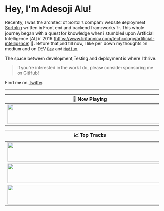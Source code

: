 # Hey, I'm Adesoji Alu!

Recently, I was the architect of Sortol's company website deployment [Sortolng](https://sortolng.com) written in Front end and backend frameworks ✨. This whole journey began with a quest for knowledge when i stumbled upon Artificial Intelligence [AI] in 2016 (https://www.britannica.com/technology/artificial-intelligence) 🤏. Before that,and till now, I like pen down my thoughts on medium and on DEV [`Dev`](https://dev.to/adesoji1/how-to-become-a-devops-professional-in-2023-717) and [`Medium`](https://systemweakness.com/introduction-to-aws-amazon-guardduty-10391f7c1a9a).

The space between development,Testing and deployment is where I thrive.

> If you're interested in the work I do, please consider sponsoring me on GitHub!

Find me on <a rel="me" href="https://twitter.com/aealu">Twitter</a>.

---

| 🎵 Now Playing                                                                                                                    |
| ------------------------------------------------------------------------------------------------------------------------------ |
| <a href="https://status.nmoo.dev/now-playing?open"><img src="https://status.nmoo.dev/now-playing" width="540" height="64"></a> |


<table>
  <thead>
    <tr>
      <th>📈 Top Tracks</th>
    </tr>
  </thead>
  <tbody>
    <tr>
      <td><a href="https://status.nmoo.dev/top-tracks?i=1&open"><img src="https://status.nmoo.dev/top-tracks?i=1" width="540" height="64"></a></td>
    </tr>
    <tr></tr> <!-- hide gray row -->
    <tr>
      <td><a href="https://status.nmoo.dev/top-tracks?i=2&open"><img src="https://status.nmoo.dev/top-tracks?i=2" width="540" height="64"></a></td>
    </tr>
    <tr></tr> <!-- hide gray row -->
    <tr>
      <td><a href="https://status.nmoo.dev/top-tracks?i=3&open"><img src="https://status.nmoo.dev/top-tracks?i=3" width="540" height="64"></a></td>
    </tr>
  </tbody>
</table>
